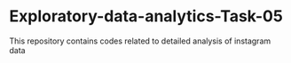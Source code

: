 # Exploratory-data-analytics-Task-05
This repository contains codes related to detailed analysis of instagram data
